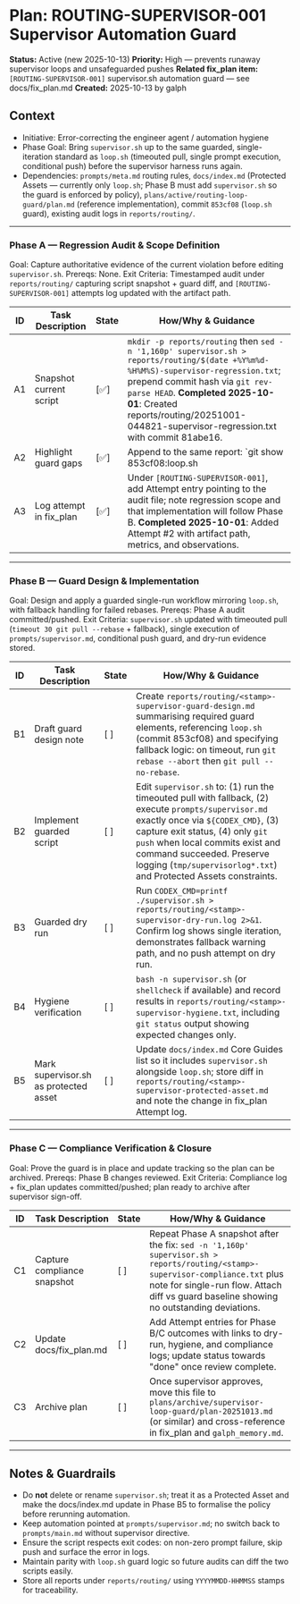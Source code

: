 # Plan: ROUTING-SUPERVISOR-001 Supervisor Automation Guard

**Status:** Active (new 2025-10-13)
**Priority:** High — prevents runaway supervisor loops and unsafeguarded pushes
**Related fix_plan item:** `[ROUTING-SUPERVISOR-001]` supervisor.sh automation guard — see docs/fix_plan.md
**Created:** 2025-10-13 by galph

## Context
- Initiative: Error-correcting the engineer agent / automation hygiene
- Phase Goal: Bring `supervisor.sh` up to the same guarded, single-iteration standard as `loop.sh` (timeouted pull, single prompt execution, conditional push) before the supervisor harness runs again.
- Dependencies: `prompts/meta.md` routing rules, `docs/index.md` (Protected Assets — currently only `loop.sh`; Phase B must add `supervisor.sh` so the guard is enforced by policy), `plans/active/routing-loop-guard/plan.md` (reference implementation), commit `853cf08` (`loop.sh` guard), existing audit logs in `reports/routing/`.

---

### Phase A — Regression Audit & Scope Definition
Goal: Capture authoritative evidence of the current violation before editing `supervisor.sh`.
Prereqs: None.
Exit Criteria: Timestamped audit under `reports/routing/` capturing script snapshot + guard diff, and `[ROUTING-SUPERVISOR-001]` attempts log updated with the artifact path.

| ID | Task Description | State | How/Why & Guidance |
| --- | --- | --- | --- |
| A1 | Snapshot current script | [✅] | `mkdir -p reports/routing` then `sed -n '1,160p' supervisor.sh > reports/routing/$(date +%Y%m%d-%H%M%S)-supervisor-regression.txt`; prepend commit hash via `git rev-parse HEAD`. **Completed 2025-10-01**: Created reports/routing/20251001-044821-supervisor-regression.txt with commit 81abe16. |
| A2 | Highlight guard gaps | [✅] | Append to the same report: `git show 853cf08:loop.sh | diff -u - supervisor.sh` to document missing timeout guard, single-run flow, and conditional push. Comment the three violations explicitly. **Completed 2025-10-01**: Added diff and 4 explicit violations with risk analysis. |
| A3 | Log attempt in fix_plan | [✅] | Under `[ROUTING-SUPERVISOR-001]`, add Attempt entry pointing to the audit file; note regression scope and that implementation will follow Phase B. **Completed 2025-10-01**: Added Attempt #2 with artifact path, metrics, and observations. |

---

### Phase B — Guard Design & Implementation
Goal: Design and apply a guarded single-run workflow mirroring `loop.sh`, with fallback handling for failed rebases.
Prereqs: Phase A audit committed/pushed.
Exit Criteria: `supervisor.sh` updated with timeouted pull (`timeout 30 git pull --rebase` + fallback), single execution of `prompts/supervisor.md`, conditional push guard, and dry-run evidence stored.

| ID | Task Description | State | How/Why & Guidance |
| --- | --- | --- | --- |
| B1 | Draft guard design note | [ ] | Create `reports/routing/<stamp>-supervisor-guard-design.md` summarising required guard elements, referencing `loop.sh` (commit 853cf08) and specifying fallback logic: on timeout, run `git rebase --abort` then `git pull --no-rebase`. |
| B2 | Implement guarded script | [ ] | Edit `supervisor.sh` to: (1) run the timeouted pull with fallback, (2) execute `prompts/supervisor.md` exactly once via `${CODEX_CMD}`, (3) capture exit status, (4) only `git push` when local commits exist and command succeeded. Preserve logging (`tmp/supervisorlog*.txt`) and Protected Assets constraints. |
| B3 | Guarded dry run | [ ] | Run `CODEX_CMD=printf ./supervisor.sh > reports/routing/<stamp>-supervisor-dry-run.log 2>&1`. Confirm log shows single iteration, demonstrates fallback warning path, and no push attempt on dry run. |
| B4 | Hygiene verification | [ ] | `bash -n supervisor.sh` (or `shellcheck` if available) and record results in `reports/routing/<stamp>-supervisor-hygiene.txt`, including `git status` output showing expected changes only. |
| B5 | Mark supervisor.sh as protected asset | [ ] | Update `docs/index.md` Core Guides list so it includes `supervisor.sh` alongside `loop.sh`; store diff in `reports/routing/<stamp>-supervisor-protected-asset.md` and note the change in fix_plan Attempt log. |

---

### Phase C — Compliance Verification & Closure
Goal: Prove the guard is in place and update tracking so the plan can be archived.
Prereqs: Phase B changes reviewed.
Exit Criteria: Compliance log + fix_plan updates committed/pushed; plan ready to archive after supervisor sign-off.

| ID | Task Description | State | How/Why & Guidance |
| --- | --- | --- | --- |
| C1 | Capture compliance snapshot | [ ] | Repeat Phase A snapshot after the fix: `sed -n '1,160p' supervisor.sh > reports/routing/<stamp>-supervisor-compliance.txt` plus note for single-run flow. Attach diff vs guard baseline showing no outstanding deviations. |
| C2 | Update docs/fix_plan.md | [ ] | Add Attempt entries for Phase B/C outcomes with links to dry-run, hygiene, and compliance logs; update status towards "done" once review complete. |
| C3 | Archive plan | [ ] | Once supervisor approves, move this file to `plans/archive/supervisor-loop-guard/plan-20251013.md` (or similar) and cross-reference in fix_plan and `galph_memory.md`. |

---

## Notes & Guardrails
- Do **not** delete or rename `supervisor.sh`; treat it as a Protected Asset and make the docs/index.md update in Phase B5 to formalise the policy before rerunning automation.
- Keep automation pointed at `prompts/supervisor.md`; no switch back to `prompts/main.md` without supervisor directive.
- Ensure the script respects exit codes: on non-zero prompt failure, skip push and surface the error in logs.
- Maintain parity with `loop.sh` guard logic so future audits can diff the two scripts easily.
- Store all reports under `reports/routing/` using `YYYYMMDD-HHMMSS` stamps for traceability.
